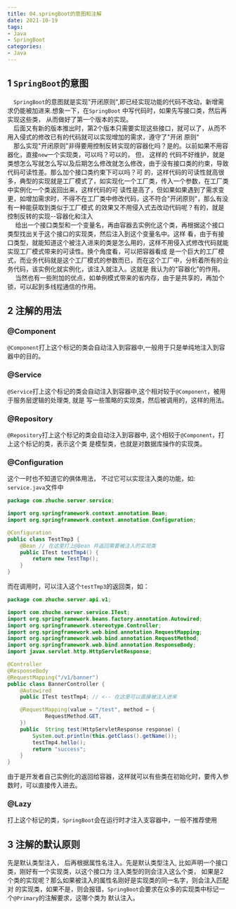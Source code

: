 ```yaml
---
title: 04.springBoot的意图和注解
date: 2021-10-19
tags:
- Java
- SpringBoot
categories:
- Java
---
```


## 1 `SpringBoot`的意图
&emsp;`SpringBoot`的意图就是实现"开闭原则",即已经实现功能的代码不改动，新增需求仍能被加进来.想象一下，在`SpringBoot`
中写代码时，如果先写接口类，然后再实现这些类， 从而做好了第一个版本的实现。   
&emsp;后面又有新的版本推出时，第2个版本只需要实现这些接口，就可以了，从而不用入侵式的修改已有的代码就可以实现增加的需求，遵守了"开闭
原则"  
&emsp;那么实现"开闭原则"非得要用控制反转实现的容器化吗？是的。以前如果不用容器化，直接`new`一个实现类，可以吗？可以的， 但， 这样的
代码不好维护，就是类想怎么写就怎么写以及后期怎么修改就怎么修改，由于没有接口类的约束，导致代码可读性差。那么加个接口类约束下可以吗？可
的，这样代码的可读性就高很多，典型的实现就是工厂模式了，如实现化一个工厂类，传入一个参数，在工厂类中实例化一个类返回出来，这样代码的可
读性是高了，但如果如果遇到了需求变更，如增加需求时，不得不在工厂类中修改代码，这不符合"开闭原则"，那么有没有一种能获取到类似于工厂模式
的效果又不用侵入式去改动代码呢？有的，就是控制反转的实现--容器化和注入  
&emsp; 给出一个接口类型和一个变量名，再由容器去实例化这个类，再根据这个接口类型找出关于这个接口的实现类，然后注入到这个变量名中。这样
看，由于有接口类型，就能知道这个被注入进来的类是怎么用的，这样不用侵入式修改代码就能实现工厂模式带来的可读性。换个角度看，可以把容器看成
是一个巨大的工厂模式，而业务代码就是这个工厂模式的参数而已，而在这个工厂中，分析着所有的业务代码，该实例化就实例化，该注入就注入。这就是
我认为的"容器化"的作用。   
&emsp; 当然也有一些附加的优点，如单例模式带来的省内存，由于是共享的，再加个锁，可以起到多线程通信的作用。
<!--more-->
## 2 注解的用法
### @Component
`@Component`打上这个标记的类会自动注入到容器中,一般用于只是单纯地注入到容器中的目的。

### @Service
`@Service`打上这个标记的类会自动注入到容器中,这个相对较于`@Component`，被用于服务层逻辑的处理类, 就是
写一些策略的实现类，然后被调用的，这样的用法。

### @Repository
`@Repository`打上这个标记的类会自动注入到容器中,  这个相较于`@Component`，打上这个标记的类，表示这个类
是模型类，也就是对数据库操作的实现类。

### @Configuration
这个一时也不知道它的俱体用法， 不过它可以实现注入类的功能，如:   
`service.java`文件中

``` java
package com.zhuche.server.service;

import org.springframework.context.annotation.Bean;
import org.springframework.context.annotation.Configuration;

@Configuration
public class TestTmp3 {
    @Bean // 在这里打上@Bean 并返回需要被注入的实现类
    public ITest testTmp4() {
        return new TestTmp();
    }
}
```

而在调用时，可以注入这个`testTmp3`的返回类，如： 
``` java
package com.zhuche.server.api.v1;

import com.zhuche.server.service.ITest;
import org.springframework.beans.factory.annotation.Autowired;
import org.springframework.stereotype.Controller;
import org.springframework.web.bind.annotation.RequestMapping;
import org.springframework.web.bind.annotation.RequestMethod;
import org.springframework.web.bind.annotation.ResponseBody;
import javax.servlet.http.HttpServletResponse;

@Controller
@ResponseBody
@RequestMapping("/v1/banner")
public class BannerController {
    @Autowired
    public ITest testTmp4; // <-- 在这里可以直接被注入进来

    @RequestMapping(value = "/test", method = {
            RequestMethod.GET,
    })
    public  String test(HttpServletResponse response) {
        System.out.println(this.getClass().getName());
        testTmp4.hello();
        return "success";
    }
}
```
由于是开发者自己实例化的返回给容器，这样就可以有些类在初始化时，要传入参数时，可以直接传入进去。

### @Lazy
打上这个标记的类，`SpringBoot`会在运行时才注入支容器中，一般不推荐使用

## 3 注解的默认原则
先是默认类型注入， 后再根据属性名注入。先是默认类型注入, 比如声明一个接口类，刚好有一个实现类，以这个接口为
注入类型的则会注入这么个类， 如果是2个类的实现呢？那么如果被注入的属性名刚好是实现类的同一名字，则会注入匹配对
的实现类，如果不是，则会报错，`SpringBoot`会要求在众多的实现类中标记一个`@Primary`的注解要求，这哪个类为
默认注入。
